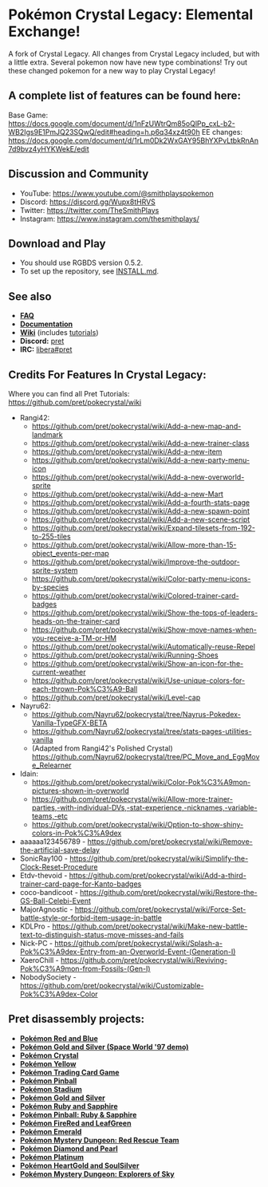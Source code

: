 # Pokémon Crystal Legacy: Elemental Exchange!

A fork of Crystal Legacy. All changes from Crystal Legacy included, but with a little extra.
Several pokemon now have new type combinations! Try out these changed pokemon for a new way to play Crystal Legacy!

## A complete list of features can be found here:
Base Game: https://docs.google.com/document/d/1nFzUWtrQm85oQlPp_cxL-b2-WB2Igs9E1PmJQ23SQwQ/edit#heading=h.p6q34xz4t90h
EE changes: https://docs.google.com/document/d/1rLm0Dk2WxGAY95BhYXPvLtbkRnAn7d9bvz4yHYKWekE/edit

## Discussion and Community
* YouTube: https://www.youtube.com/@smithplayspokemon
* Discord: https://discord.gg/Wupx8tHRVS
* Twitter: https://twitter.com/TheSmithPlays
* Instagram: https://www.instagram.com/thesmithplays/


## Download and Play

* You should use RGBDS version 0.5.2.
* To set up the repository, see [INSTALL.md](INSTALL.md).


## See also

- [**FAQ**](FAQ.md)
- [**Documentation**][docs]
- [**Wiki**][wiki] (includes [tutorials][tutorials])
- **Discord:** [pret][discord]
- **IRC:** [libera#pret][irc]


## Credits For Features In Crystal Legacy:

Where you can find all Pret Tutorials: https://github.com/pret/pokecrystal/wiki

- Rangi42: 
    - https://github.com/pret/pokecrystal/wiki/Add-a-new-map-and-landmark
    - https://github.com/pret/pokecrystal/wiki/Add-a-new-trainer-class
    - https://github.com/pret/pokecrystal/wiki/Add-a-new-item
    - https://github.com/pret/pokecrystal/wiki/Add-a-new-party-menu-icon
    - https://github.com/pret/pokecrystal/wiki/Add-a-new-overworld-sprite
    - https://github.com/pret/pokecrystal/wiki/Add-a-new-Mart
    - https://github.com/pret/pokecrystal/wiki/Add-a-fourth-stats-page
    - https://github.com/pret/pokecrystal/wiki/Add-a-new-spawn-point
    - https://github.com/pret/pokecrystal/wiki/Add-a-new-scene-script
    - https://github.com/pret/pokecrystal/wiki/Expand-tilesets-from-192-to-255-tiles
    - https://github.com/pret/pokecrystal/wiki/Allow-more-than-15-object_events-per-map
    - https://github.com/pret/pokecrystal/wiki/Improve-the-outdoor-sprite-system
    - https://github.com/pret/pokecrystal/wiki/Color-party-menu-icons-by-species
    - https://github.com/pret/pokecrystal/wiki/Colored-trainer-card-badges
    - https://github.com/pret/pokecrystal/wiki/Show-the-tops-of-leaders-heads-on-the-trainer-card
    - https://github.com/pret/pokecrystal/wiki/Show-move-names-when-you-receive-a-TM-or-HM
    - https://github.com/pret/pokecrystal/wiki/Automatically-reuse-Repel
    - https://github.com/pret/pokecrystal/wiki/Running-Shoes
    - https://github.com/pret/pokecrystal/wiki/Show-an-icon-for-the-current-weather
    - https://github.com/pret/pokecrystal/wiki/Use-unique-colors-for-each-thrown-Pok%C3%A9-Ball
    - https://github.com/pret/pokecrystal/wiki/Level-cap
- Nayru62:
    - https://github.com/Nayru62/pokecrystal/tree/Nayrus-Pokedex-Vanilla-TypeGFX-BETA
    - https://github.com/Nayru62/pokecrystal/tree/stats-pages-utilities-vanilla
    - (Adapted from Rangi42's Polished Crystal) https://github.com/Nayru62/pokecrystal/tree/PC_Move_and_EggMove_Relearner
- Idain:
    - https://github.com/pret/pokecrystal/wiki/Color-Pok%C3%A9mon-pictures-shown-in-overworld
    - https://github.com/pret/pokecrystal/wiki/Allow-more-trainer-parties,-with-individual-DVs,-stat-experience,-nicknames,-variable-teams,-etc
    - https://github.com/pret/pokecrystal/wiki/Option-to-show-shiny-colors-in-Pok%C3%A9dex
- aaaaaa123456789 - https://github.com/pret/pokecrystal/wiki/Remove-the-artificial-save-delay
- SonicRay100 - https://github.com/pret/pokecrystal/wiki/Simplify-the-Clock-Reset-Procedure
- Etdv-thevoid - https://github.com/pret/pokecrystal/wiki/Add-a-third-trainer-card-page-for-Kanto-badges
- coco-bandicoot - https://github.com/pret/pokecrystal/wiki/Restore-the-GS-Ball-Celebi-Event
- MajorAgnostic - https://github.com/pret/pokecrystal/wiki/Force-Set-battle-style-or-forbid-item-usage-in-battle
- KDLPro - https://github.com/pret/pokecrystal/wiki/Make-new-battle-text-to-distinguish-status-move-misses-and-fails
- Nick-PC - https://github.com/pret/pokecrystal/wiki/Splash-a-Pok%C3%A9dex-Entry-from-an-Overworld-Event-(Generation-I)
- XaeroChill - https://github.com/pret/pokecrystal/wiki/Reviving-Pok%C3%A9mon-from-Fossils-(Gen-I)
- NobodySociety - https://github.com/pret/pokecrystal/wiki/Customizable-Pok%C3%A9dex-Color


## Pret disassembly projects:

* [**Pokémon Red and Blue**](https://github.com/pret/pokered)
* [**Pokémon Gold and Silver (Space World '97 demo)**](https://github.com/pret/pokegold-spaceworld)
* [**Pokémon Crystal**](https://github.com/pret/pokecrystal)
* [**Pokémon Yellow**](https://github.com/pret/pokeyellow)
* [**Pokémon Trading Card Game**](https://github.com/pret/poketcg)
* [**Pokémon Pinball**](https://github.com/pret/pokepinball)
* [**Pokémon Stadium**](https://github.com/pret/pokestadium)
* [**Pokémon Gold and Silver**](https://github.com/pret/pokegold)
* [**Pokémon Ruby and Sapphire**](https://github.com/pret/pokeruby)
* [**Pokémon Pinball: Ruby & Sapphire**](https://github.com/pret/pokepinballrs)
* [**Pokémon FireRed and LeafGreen**](https://github.com/pret/pokefirered)
* [**Pokémon Emerald**](https://github.com/pret/pokeemerald)
* [**Pokémon Mystery Dungeon: Red Rescue Team**](https://github.com/pret/pmd-red)
* [**Pokémon Diamond and Pearl**](https://github.com/pret/pokediamond)
* [**Pokémon Platinum**](https://github.com/pret/pokeplatinum) 
* [**Pokémon HeartGold and SoulSilver**](https://github.com/pret/pokeheartgold)
* [**Pokémon Mystery Dungeon: Explorers of Sky**](https://github.com/pret/pmd-sky)

[pokered]: https://github.com/pret/pokered
[pokeyellow]: https://github.com/pret/pokeyellow
[pokegold]: https://github.com/pret/pokegold
[pokepinball]: https://github.com/pret/pokepinball
[poketcg]: https://github.com/pret/poketcg
[pokeruby]: https://github.com/pret/pokeruby
[pokefirered]: https://github.com/pret/pokefirered
[pokeemerald]: https://github.com/pret/pokeemerald
[docs]: https://pret.github.io/pokecrystal/
[wiki]: https://github.com/pret/pokecrystal/wiki
[tutorials]: https://github.com/pret/pokecrystal/wiki/Tutorials
[discord]: https://discord.gg/d5dubZ3
[irc]: https://web.libera.chat/?#pret
[ci]: https://github.com/pret/pokecrystal/actions
[ci-badge]: https://github.com/pret/pokecrystal/actions/workflows/main.yml/badge.svg
